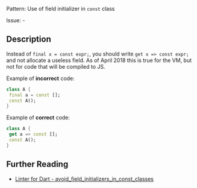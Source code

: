 Pattern: Use of field initializer in `const` class

Issue: -

## Description

Instead of `final x = const expr;`, you should write `get x => const expr;` and
not allocate a useless field. As of April 2018 this is true for the VM, but not
for code that will be compiled to JS.

Example of **incorrect** code:
```dart
class A {
 final a = const [];
 const A();
}
```

Example of **correct** code:
```dart
class A {
 get a => const [];
 const A();
}
```

## Further Reading

* [Linter for Dart - avoid_field_initializers_in_const_classes](https://dart.dev/tools/linter-rules/avoid_field_initializers_in_const_classes)